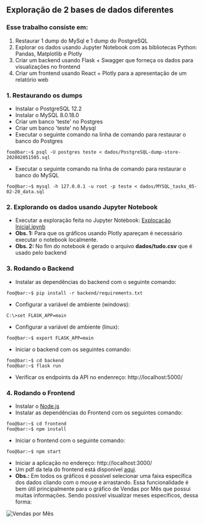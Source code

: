 ## Exploração de 2 bases de dados diferentes
 ### Esse trabalho consiste em:
1. Restaurar 1 dump do MySql e 1 dump do PostgreSQL
2. Explorar os dados usando Jupyter Notebook com as bibliotecas Python: Pandas, Matplotlib e Plotly
3. Criar um backend usando Flask + Swagger que forneça os dados para visualizações no frontend
4. Criar um frontend usando React + Plotly para a apresentação de um relatório web 

### 1. Restaurando os dumps
* Instalar o PostgreSQL 12.2
* Instalar o MySQL 8.0.18.0
* Criar um banco 'teste' no Postgres
* Criar um banco 'teste' no Mysql
* Executar o seguinte comando na linha de comando para restaurar o banco do Postgres
```console
foo@bar:~$ psql -U postgres teste < dados/PostgreSQL-dump-store-202002051505.sql
```
* Executar o seguinte comando na linha de comando para restaurar o banco do MySQL
```console
foo@bar:~$ mysql -h 127.0.0.1 -u root -p teste < dados/MYSQL_tasks_05-02-20_data.sql
```

### 2. Explorando os dados usando Jupyter Notebook
* Executar a exploração feita no Jupyter Notebook: [Explocação Inicial.ipynb](https://github.com/Dienert/relatorio_2_db/blob/master/Explora%C3%A7%C3%A3o%20inicial.ipynb)
* **Obs. 1:** Para que os gráficos usando Plotly apareçam é necessário executar o notebook localmente.
* **Obs. 2:** No fim do notebook é gerado o arquivo **dados/tudo.csv** que é usado pelo backend

### 3. Rodando o Backend
* Instalar as dependências do backend com o seguinte comando:
```console
foo@bar:~$ pip install -r backend/requirements.txt
```
* Configurar a variável de ambiente (windows):
```console
C:\>set FLASK_APP=main
```
* Configurar a variável de ambiente (linux):
```console
foo@bar:~$ export FLASK_APP=main
```
* Iniciar o backend com os seguintes comando:
```console
foo@bar:~$ cd backend
foo@bar:~$ flask run
```
* Verificar os endpoints da API no endenreço: http://localhost:5000/

### 4. Rodando o Frontend
* Instalar o [Node.js](https://nodejs.org/en/)
* Instalar as dependências do Frontend com os seguintes comando:
```console
foo@bar:~$ cd frontend
foo@bar:~$ npm install
```
* Iniciar o frontend com o seguinte comando:
```console
foo@bar:~$ npm start
```
* Iniciar a aplicação no endereço: http://localhost:3000/
* Um pdf da tela do frontend está disponível [aqui](https://github.com/Dienert/relatorio_2_db/blob/master/relatorio.pdf).
* **Obs.:** Em todos os gráficos é possível selecionar uma faixa específica dos dados cliando com o mouse e arrastando. Essa funcionalidade é bem útil principalmente para o gráfico de Vendas por Mês que possui muitas informações. Sendo possível visualizar meses específicos, dessa forma:

![Vendas por Mês](/imagens/vendas_por_mes.png)
